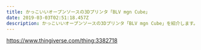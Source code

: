 ```yaml
---
title: かっこいいオープンソースの3Dプリンタ「BLV mgn Cube」
date: 2019-03-03T02:51:18.457Z
description: かっこいいオープンソースの3Dプリンタ「BLV mgn Cube」を紹介します。
---
```

https://www.thingiverse.com/thing:3382718
